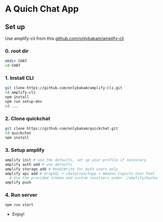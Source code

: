 # A Quich Chat App

## Set up

Use amplify-cli from this [github.com/onlybakam/amplify-cli](https://github.com/onlybakam/amplify-cli)

### 0. root dir

```bash
mkdir CHAT
cd CHAT
```

### 1. Install CLI

```bash
git clone https://github.com/onlybakam/amplify-cli.git
cd amplify-cli
npm install
npm run setup-dev
cd ...
```

### 2. Clone quickchat

```bash
git clone https://github.com/onlybakam/quickchat.git
cd quickchat
npm install
```

### 3. Setup amplify

```bash
amplify init # use the defaults, set up your profile if necessary
amplify auth add # use defaults
amplify storage add # Read/Write for Auth users only
amplify api add # GraphQL > chatqlreactapp > Amazon Cognito User Pool
  # Use the provided schema and custom resolvers under `/amplify/backend/api/chatqlreactapp`
amplify push
```

### 4. Run server
```bash
npm run start
```

- Enjoy!

